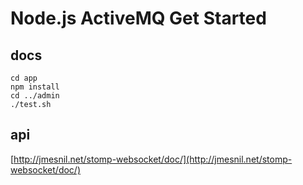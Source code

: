 # Node.js ActiveMQ Get Started


## docs

```
cd app
npm install
cd ../admin
./test.sh
```

## api
[http://jmesnil.net/stomp-websocket/doc/](http://jmesnil.net/stomp-websocket/doc/)


